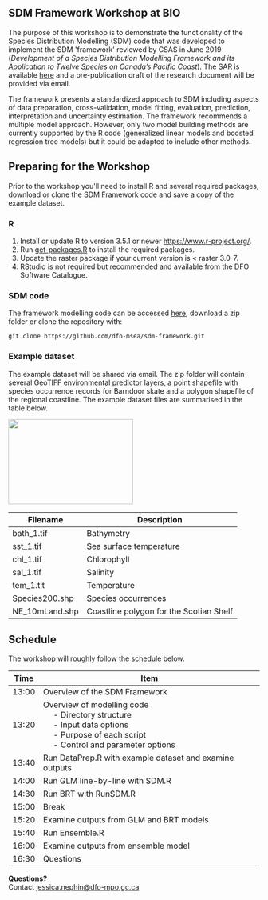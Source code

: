 ## SDM Framework Workshop at BIO

The purpose of this workshop is to demonstrate the functionality of the Species Distribution Modelling (SDM) code that was developed to implement the SDM 'framework' reviewed by CSAS in June 2019 (*Development of a Species Distribution Modelling Framework and its Application to Twelve Species on Canada’s Pacific Coast*). The SAR is available [here](http://www.dfo-mpo.gc.ca/csas-sccs/Publications/SAR-AS/2020/2020_004-eng.html) and a pre-publication draft of the research document will be provided via email.

The framework presents a standardized approach to SDM including aspects of data preparation, cross-validation, model fitting, evaluation, prediction, interpretation and uncertainty estimation. The framework recommends a multiple model approach. However, only two model building methods are currently supported by the R code (generalized linear models and boosted regression tree models) but it could be adapted to include other methods.

## Preparing for the Workshop
Prior to the workshop you'll need to install R and several required packages, download or clone the SDM Framework code and save a copy of the example dataset.

### R
1. Install or update R to version 3.5.1 or newer https://www.r-project.org/.
2. Run [get-packages.R](https://github.com/jnephin/sdm-framework-workshop/blob/master/get-packages.R) to install the required packages.
3. Update the raster package if your current version is < raster 3.0-7.
4. RStudio is not required but recommended and available from the DFO Software Catalogue.

### SDM code
The framework modelling code can be accessed [here](https://github.com/dfo-msea/sdm-framework), download a zip folder or clone the repository with:
```git
git clone https://github.com/dfo-msea/sdm-framework.git
```

### Example dataset
The example dataset will be shared via email. The zip folder will contain several GeoTIFF environmental predictor layers, a point shapefile with species occurrence records for Barndoor skate and a polygon shapefile of the regional coastline. The example dataset files are summarised in the table below.

<img src="https://oceana.org/sites/default/files/styles/lightbox_full/public/barndoor-skate.jpg?itok=y3KbpQeAo" width="250" height="170">


|Filename |Description|
|-------|-----------------------|
|bath_1.tif |Bathymetry|
|sst_1.tif |Sea surface temperature|
|chl_1.tif |Chlorophyll|
|sal_1.tif |Salinity|
|tem_1.tit |Temperature|
|Species200.shp |Species occurrences|
|NE_10mLand.shp |Coastline polygon for the Scotian Shelf|


## Schedule
The workshop will roughly follow the schedule below.

|Time|Item|
|-------|-----------------------|
| 13:00 | Overview of the SDM Framework |
| 13:20 | Overview of modelling code <br>&emsp; - Directory structure <br>&emsp; - Input data options <br>&emsp; - Purpose of each script <br>&emsp; - Control and parameter options |
| 13:40 | Run DataPrep.R with example dataset and examine outputs |
| 14:00 | Run GLM line-by-line with SDM.R |
| 14:30 | Run BRT with RunSDM.R |
| 15:00 | Break |
| 15:20 | Examine outputs from GLM and BRT models |
| 15:40 | Run Ensemble.R |
| 16:00 | Examine outputs from ensemble model |
| 16:30 | Questions |


**Questions?**  
Contact jessica.nephin@dfo-mpo.gc.ca
